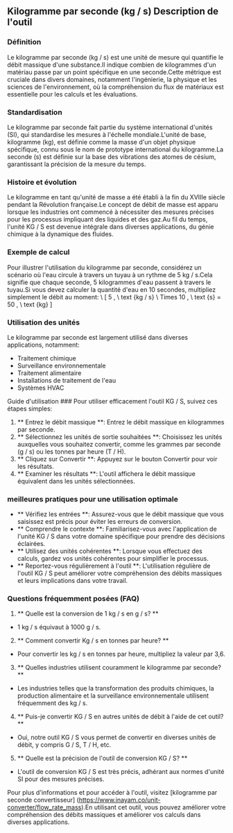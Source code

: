 ## Kilogramme par seconde (kg / s) Description de l'outil

### Définition
Le kilogramme par seconde (kg / s) est une unité de mesure qui quantifie le débit massique d'une substance.Il indique combien de kilogrammes d'un matériau passe par un point spécifique en une seconde.Cette métrique est cruciale dans divers domaines, notamment l'ingénierie, la physique et les sciences de l'environnement, où la compréhension du flux de matériaux est essentielle pour les calculs et les évaluations.

### Standardisation
Le kilogramme par seconde fait partie du système international d'unités (SI), qui standardise les mesures à l'échelle mondiale.L'unité de base, kilogramme (kg), est définie comme la masse d'un objet physique spécifique, connu sous le nom de prototype international du kilogramme.La seconde (s) est définie sur la base des vibrations des atomes de césium, garantissant la précision de la mesure du temps.

### Histoire et évolution
Le kilogramme en tant qu'unité de masse a été établi à la fin du XVIIIe siècle pendant la Révolution française.Le concept de débit de masse est apparu lorsque les industries ont commencé à nécessiter des mesures précises pour les processus impliquant des liquides et des gaz.Au fil du temps, l'unité KG / S est devenue intégrale dans diverses applications, du génie chimique à la dynamique des fluides.

### Exemple de calcul
Pour illustrer l'utilisation du kilogramme par seconde, considérez un scénario où l'eau circule à travers un tuyau à un rythme de 5 kg / s.Cela signifie que chaque seconde, 5 kilogrammes d'eau passent à travers le tuyau.Si vous devez calculer la quantité d'eau en 10 secondes, multipliez simplement le débit au moment:
\ [
5 \, \ text {kg / s} \ Times 10 \, \ text {s} = 50 \, \ text {kg}
\]

### Utilisation des unités
Le kilogramme par seconde est largement utilisé dans diverses applications, notamment:
- Traitement chimique
- Surveillance environnementale
- Traitement alimentaire
- Installations de traitement de l'eau
- Systèmes HVAC

Guide d'utilisation ###
Pour utiliser efficacement l'outil KG / S, suivez ces étapes simples:
1. ** Entrez le débit massique **: Entrez le débit massique en kilogrammes par seconde.
2. ** Sélectionnez les unités de sortie souhaitées **: Choisissez les unités auxquelles vous souhaitez convertir, comme les grammes par seconde (g / s) ou les tonnes par heure (T / H).
3. ** Cliquez sur Convertir **: Appuyez sur le bouton Convertir pour voir les résultats.
4. ** Examiner les résultats **: L'outil affichera le débit massique équivalent dans les unités sélectionnées.

### meilleures pratiques pour une utilisation optimale
- ** Vérifiez les entrées **: Assurez-vous que le débit massique que vous saisissez est précis pour éviter les erreurs de conversion.
- ** Comprendre le contexte **: Familiarisez-vous avec l'application de l'unité KG / S dans votre domaine spécifique pour prendre des décisions éclairées.
- ** Utilisez des unités cohérentes **: Lorsque vous effectuez des calculs, gardez vos unités cohérentes pour simplifier le processus.
- ** Reportez-vous régulièrement à l'outil **: L'utilisation régulière de l'outil KG / S peut améliorer votre compréhension des débits massiques et leurs implications dans votre travail.

### Questions fréquemment posées (FAQ)

1. ** Quelle est la conversion de 1 kg / s en g / s? **
- 1 kg / s équivaut à 1000 g / s.

2. ** Comment convertir Kg / s en tonnes par heure? **
- Pour convertir les kg / s en tonnes par heure, multipliez la valeur par 3,6.

3. ** Quelles industries utilisent couramment le kilogramme par seconde? **
- Les industries telles que la transformation des produits chimiques, la production alimentaire et la surveillance environnementale utilisent fréquemment des kg / s.

4. ** Puis-je convertir KG / S en autres unités de débit à l'aide de cet outil? **
- Oui, notre outil KG / S vous permet de convertir en diverses unités de débit, y compris G / S, T / H, etc.

5. ** Quelle est la précision de l'outil de conversion KG / S? **
- L'outil de conversion KG / S est très précis, adhérant aux normes d'unité SI pour des mesures précises.

Pour plus d'informations et pour accéder à l'outil, visitez [kilogramme par seconde convertisseur] (https://www.inayam.co/unit-converter/flow_rate_mass).En utilisant cet outil, vous pouvez améliorer votre compréhension des débits massiques et améliorer vos calculs dans diverses applications.
